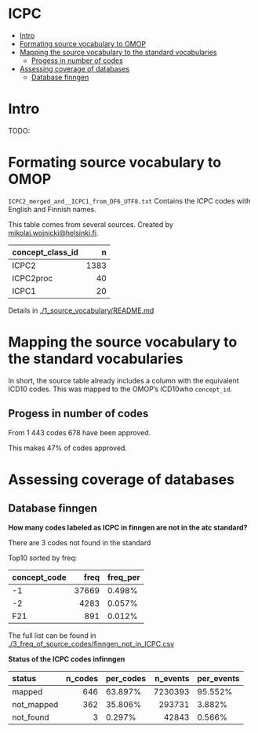 ICPC
================

  - [Intro](#intro)
  - [Formating source vocabulary to
    OMOP](#formating-source-vocabulary-to-omop)
  - [Mapping the source vocabulary to the standard
    vocabularies](#mapping-the-source-vocabulary-to-the-standard-vocabularies)
      - [Progess in number of codes](#progess-in-number-of-codes)
  - [Assessing coverage of databases](#assessing-coverage-of-databases)
      - [Database finngen](#database-finngen)

# Intro

TODO:

# Formating source vocabulary to OMOP

`ICPC2_merged_and__ICPC1_from_DF6_UTF8.txt` Contains the ICPC codes with
English and Finnish names.

This table comes from several sources. Created by
<mikolaj.wojnicki@helsinki.fi>.

<div class="kable-table">

| concept\_class\_id |    n |
| :----------------- | ---: |
| ICPC2              | 1383 |
| ICPC2proc          |   40 |
| ICPC1              |   20 |

</div>

Details in
[./1\_source\_vocabulary/README.md](./1_source_vocabulary/README.md)

# Mapping the source vocabulary to the standard vocabularies

In short, the source table already includes a column with the equivalent
ICD10 codes. This was mapped to the OMOP’s ICD10who `concept_id`.

## Progess in number of codes

From 1 443 codes 678 have been approved.

This makes 47% of codes approved.

# Assessing coverage of databases

## Database finngen

**How many codes labeled as ICPC in finngen are not in the atc
standard?**

There are 3 codes not found in the standard

Top10 sorted by freq:

<div class="kable-table">

| concept\_code |  freq | freq\_per |
| :------------ | ----: | :-------- |
| \-1           | 37669 | 0.498%    |
| \-2           |  4283 | 0.057%    |
| F21           |   891 | 0.012%    |

</div>

The full list can be found in
[./3\_freq\_of\_source\_codes/finngen\_not\_in\_ICPC.csv](./3_freq_of_source_codes/finngen_not_in_ICPC.csv)

**Status of the ICPC codes infinngen**

<div class="kable-table">

| status      | n\_codes | per\_codes | n\_events | per\_events |
| :---------- | -------: | :--------- | --------: | :---------- |
| mapped      |      646 | 63.897%    |   7230393 | 95.552%     |
| not\_mapped |      362 | 35.806%    |    293731 | 3.882%      |
| not\_found  |        3 | 0.297%     |     42843 | 0.566%      |

</div>
